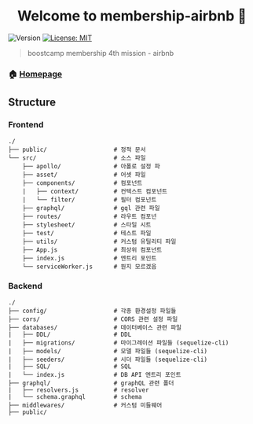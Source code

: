 <h1 align="center">Welcome to membership-airbnb 👋</h1>
<p>
  <img alt="Version" src="https://img.shields.io/badge/version-0.0.1-blue.svg?cacheSeconds=2592000" />
  <a href="#" target="_blank">
    <img alt="License: MIT" src="https://img.shields.io/badge/License-MIT-yellow.svg" />
  </a>
</p>

> boostcamp membership 4th mission - airbnb
### 🏠 [Homepage](http://45.119.146.248:3000/)

## Structure
### Frontend
```
./
├── public/                   # 정적 문서 
└── src/                      # 소스 파일
    ├── apollo/               # 아폴로 설정 파
    ├── asset/                # 어셋 파일 
    ├── components/           # 컴포넌트
    |   ├── context/          # 컨텍스트 컴포넌트     
    |   └── filter/           # 필터 컴포넌트     
    ├── graphql/              # gql 관련 파일
    ├── routes/               # 라우트 컴포넌
    ├── stylesheet/           # 스타일 시트
    ├── test/                 # 테스트 파일
    ├── utils/                # 커스텀 유틸리티 파일
    ├── App.js                # 최상위 컴포넌트
    ├── index.js              # 엔트리 포인트
    └── serviceWorker.js      # 뭔지 모르겠음 
```

### Backend
```
./
├── config/                   # 각종 환경설정 파일들
├── cors/                     # CORS 관련 설정 파일
├── databases/                # 데이터베이스 관련 파일
|   ├── DDL/                  # DDL    
|   ├── migrations/           # 마이그레이션 파일들 (sequelize-cli)
|   ├── models/               # 모델 파일들 (sequelize-cli)
|   ├── seeders/              # 시더 파일들 (sequelize-cli)    
|   ├── SQL/                  # SQL
|   └── index.js              # DB API 엔트리 포인트
├── graphql/                  # graphQL 관련 폴더
|   ├── resolvers.js          # resolver
|   └── schema.graphql        # schema
├── middlewares/              # 커스텀 미들웨어
├── public/  